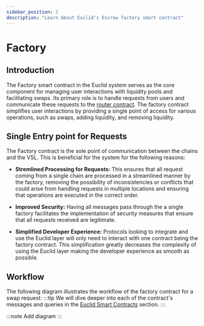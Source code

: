 ```yaml
---
sidebar_position: 1
description: "Learn About Euclid's Escrow factory smart contract"
---
```


# Factory

## Introduction

The Factory smart contract in the Euclid system serves as the core component for managing user interactions with liquidity pools and facilitating swaps. Its primary role is to handle requests from users and communicate these requests to the [router contract](../router.md). The factory contract simplifies user interactions by providing a single point of access for various operations, such as swaps, adding liquidity, and removing liquidity.

## Single Entry point for Requests

The Factory contract is the sole point of communication between the chains and the VSL. This is beneficial for the system for the following reasons:

- **Stremlined Processing for Requests:** This ensures that all request coming from a single chain are processed in a streamlined manner by the factory, removing the possibility of inconsistencies or conflicts that could arise from handling requests in multiple locations and ensuring that operations are executed in the correct order.

- **Improved Security:** Having all messages pass through the a single factory facilitates the implementation of security measures that ensure that all requests received are legitimate.

- **Simplified Developer Experience:** Protocols looking to integrate and use the Euclid layer will only need to interact with one contract being the factory contract. This simplification greatly decreases the complexity of using the Euclid layer making the developer experience as smooth as possible.

## Workflow

The following diagram illustrates the workflow of the factory contract for a swap request:
:::tip
We will dive deeper into each of the contract's messages and queries in the [Euclid Smart Contracts](../../../Euclid%20Protocol/euclid-smart-contracts.md) section.
:::

:::note
Add diagram
:::
